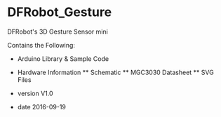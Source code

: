 # DFRobot_Gesture
DFRobot's 3D Gesture Sensor mini <br>

Contains the Following:

* Arduino Library & Sample Code
* Hardware Information
**  Schematic
**  MGC3030 Datasheet
**  SVG Files

 * version  V1.0
 * date  2016-09-19
